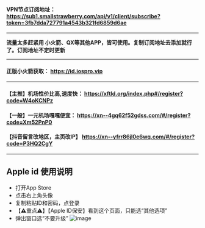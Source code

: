 #### **VPN节点订阅地址**： <https://sub1.smallstrawberry.com/api/v1/client/subscribe?token=3fb7dda727791a4543b321fd6859d6ae>


***


**流量太多赶紧用 小火箭、QX等其他APP，皆可使用。复制订阅地址去添加就行了。订阅地址不定时更新**


***


#### **正版小火箭获取**： <https://id.iospro.vip>


***


#### 【**主推】机场性价比高,速度快**： <https://xftld.org/index.php#/register?code=W4oKCNPz>


#### 【**一般】一元机场嘎嘎便宜**： <https://xn--4gq62f52gdss.com/#/register?code=Xm52PnP0>


#### 【**抖音留言改地区，主页改IP**】 <https://xn--yfrr86jl0e6wq.com/#/register?code=P3HQ2CgY>
*****
## **Apple id 使用说明**
- 打开App Store
- 点击右上角头像
- 复制粘贴ID和密码，点登录
- 【⚠重点⚠】【Apple ID保安】看到这个页面，只能选“其他选项”
- 弹出窗口选“不要升级”
![image](https://github.com/iosyyds/shadowrocket/blob/main/assets/images/xhjj.png)
